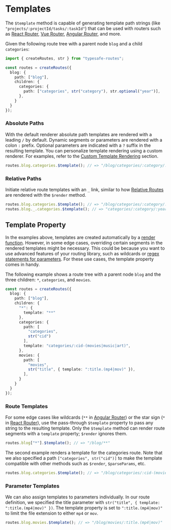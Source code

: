 # Templates

The `$template` method is capable of generating template path strings (like `"projects/:projectId/tasks/:taskId"`) that can be used with routers such as [React Router](https://reactrouter.com), [Vue Router](https://router.vuejs.org/), [Angular Router](https://angular.dev/guide/routing), and more.

Given the following route tree with a parent node `blog` and a child `categories`:

``` ts
import { createRoutes, str } from "typesafe-routes";

const routes = createRoutes({
  blog: {
    path: ["blog"],
    children: {
      categories: {
        path: ["categories", str("category"), str.optional("year")],
      },
    }
  }
});
```

<!-- tabs:start -->
### **Absolute Paths**

With the default renderer absolute path templates are rendered with a leading `/` by default. Dynamic segments or parameters are rendered with a colon `:` prefix. Optional parameters are indicated with a `?` suffix in the resulting template. You can personalize template rendering using a custom renderer. For examples, refer to the [Custom Template Rendering](customization/custom-template-rendering.md) section.

``` ts
routes.blog.categories.$template(); // => "/blog/categories/:category/:year?"
```

### **Relative Paths**

Initiate relative route templates with an `_` link, similar to how [Relative Routes](basic-features/relative-routes.md) are rendered with the `$render` method.

``` ts
routes.blog.categories.$template(); // => "/blog/categories/:category/:year?"
routes.blog._.categories.$template(); // => "categories/:category/:year?"
```

<!-- tabs:end -->

## Template Property

In the examples above, templates are created automatically by a [render function](customization/custom-template-rendering.md). However, in some edge cases, overriding certain segments in the rendered templates might be necessary. This could be because you want to use advanced features of your routing library, such as wildcards or [regex statements for parameters](https://github.com/lukeed/regexparam). For these use cases, the template property comes in handy.

The following example shows a route tree with a parent node `blog` and the three children: `*`, `categories`, and `movies`.


``` ts
const routes = createRoutes({
  blog: {
    path: ["blog"],
    children: {
      "*": {
        template: "**"
      },
      categories: {
        path: [
          "categories",
          str("cid")
        ],
        template: "categories/:cid-(movies|music|art)",
      },
      movies: {
        path: [
          "movies",
          str("title", { template: ":title.(mp4|mov)" }),
        ],
      }
    }
  }
});
```

<!-- tabs:start -->
### **Route Templates**
For some edge cases like wildcards (`**` in [Angular Router](https://v17.angular.io/guide/router#setting-up-wildcard-routes)) or the star sign (`*` in [React Router](https://reactrouter.com/en/main/route/route#splats)), use the pass-through `$template` property to pass any string to the resulting template. Only the `$template` method can render route segments with a `template` property; `$render` ignores them.

``` ts
routes.blog["*"].$template(); // => "/blog/**"
```

The second example renders a template for the categories route. Note that we also specified a path `["categories", str("cid")]` to make the template compatible with other methods such as `$render`, `$parseParams`, etc.

``` ts
routes.blog.categories.$template(); // => "/blog/categories/:cid-(movies|music|art)"
```

### **Parameter Templates**

We can also assign templates to parameters individually. In our route definition, we specified the title parameter with `str("title", { template: ":title.(mp4|mov)" })`. The template property is set to `":title.(mp4|mov)"` to limit the file extension to either `mp4` or `mov`.

``` ts
routes.blog.movies.$template(); // => "/blog/movies/:title.(mp4|mov)"
```
<!-- tabs:end -->
